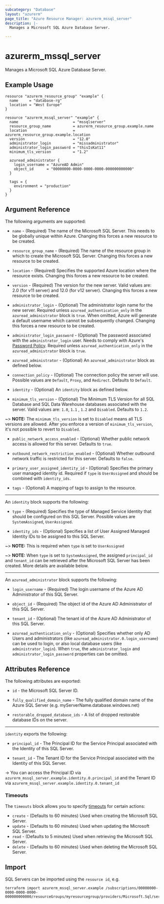 ```yaml
---
subcategory: "Database"
layout: "azurerm"
page_title: "Azure Resource Manager: azurerm_mssql_server"
description: |-
  Manages a Microsoft SQL Azure Database Server.

---
```


# azurerm_mssql_server

Manages a Microsoft SQL Azure Database Server.

## Example Usage

```hcl
resource "azurerm_resource_group" "example" {
  name     = "database-rg"
  location = "West Europe"
}

resource "azurerm_mssql_server" "example" {
  name                         = "mssqlserver"
  resource_group_name          = azurerm_resource_group.example.name
  location                     = azurerm_resource_group.example.location
  version                      = "12.0"
  administrator_login          = "missadministrator"
  administrator_login_password = "thisIsKat11"
  minimum_tls_version          = "1.2"

  azuread_administrator {
    login_username = "AzureAD Admin"
    object_id      = "00000000-0000-0000-0000-000000000000"
  }

  tags = {
    environment = "production"
  }
}
```

## Argument Reference

The following arguments are supported:

* `name` - (Required) The name of the Microsoft SQL Server. This needs to be globally unique within Azure. Changing this forces a new resource to be created.

* `resource_group_name` - (Required) The name of the resource group in which to create the Microsoft SQL Server. Changing this forces a new resource to be created.

* `location` - (Required) Specifies the supported Azure location where the resource exists. Changing this forces a new resource to be created.

* `version` - (Required) The version for the new server. Valid values are: 2.0 (for v11 server) and 12.0 (for v12 server). Changing this forces a new resource to be created.

* `administrator_login` - (Optional) The administrator login name for the new server. Required unless `azuread_authentication_only` in the `azuread_administrator` block is `true`. When omitted, Azure will generate a default username which cannot be subsequently changed. Changing this forces a new resource to be created.

* `administrator_login_password` - (Optional) The password associated with the `administrator_login` user. Needs to comply with Azure's [Password Policy](https://msdn.microsoft.com/library/ms161959.aspx). Required unless `azuread_authentication_only` in the `azuread_administrator` block is `true`.

* `azuread_administrator` - (Optional) An `azuread_administrator` block as defined below.

* `connection_policy` - (Optional) The connection policy the server will use. Possible values are `Default`, `Proxy`, and `Redirect`. Defaults to `Default`.

* `identity` - (Optional) An `identity` block as defined below.

* `minimum_tls_version` - (Optional) The Minimum TLS Version for all SQL Database and SQL Data Warehouse databases associated with the server. Valid values are: `1.0`, `1.1` , `1.2` and `Disabled`. Defaults to `1.2`.

~> **NOTE:** The `minimum_tls_version` is set to `Disabled` means all TLS versions are allowed. After you enforce a version of `minimum_tls_version`, it's not possible to revert to `Disabled`.

* `public_network_access_enabled` - (Optional) Whether public network access is allowed for this server. Defaults to `true`.

* `outbound_network_restriction_enabled` - (Optional) Whether outbound network traffic is restricted for this server. Defaults to `false`.

* `primary_user_assigned_identity_id` - (Optional) Specifies the primary user managed identity id. Required if `type` is `UserAssigned` and should be combined with `identity_ids`.

* `tags` - (Optional) A mapping of tags to assign to the resource.

---

An `identity` block supports the following:

* `type` - (Required) Specifies the type of Managed Service Identity that should be configured on this SQL Server. Possible values are `SystemAssigned`, `UserAssigned`.

* `identity_ids` - (Optional) Specifies a list of User Assigned Managed Identity IDs to be assigned to this SQL Server.

~> **NOTE:** This is required when `type` is set to `UserAssigned`

~> **NOTE:** When `type` is set to `SystemAssigned`, the assigned `principal_id` and `tenant_id` can be retrieved after the Microsoft SQL Server has been created. More details are available below.

---

An `azuread_administrator` block supports the following:

* `login_username` - (Required) The login username of the Azure AD Administrator of this SQL Server.

* `object_id` - (Required) The object id of the Azure AD Administrator of this SQL Server.

* `tenant_id` - (Optional) The tenant id of the Azure AD Administrator of this SQL Server.

* `azuread_authentication_only` - (Optional) Specifies whether only AD Users and administrators (like `azuread_administrator.0.login_username`) can be used to login, or also local database users (like `administrator_login`). When `true`, the `administrator_login` and `administrator_login_password` properties can be omitted.

## Attributes Reference

The following attributes are exported:

* `id` - the Microsoft SQL Server ID.

* `fully_qualified_domain_name` - The fully qualified domain name of the Azure SQL Server (e.g. myServerName.database.windows.net)

* `restorable_dropped_database_ids` - A list of dropped restorable database IDs on the server.

---

`identity` exports the following:

* `principal_id` - The Principal ID for the Service Principal associated with the Identity of this SQL Server.

* `tenant_id` - The Tenant ID for the Service Principal associated with the Identity of this SQL Server.

-> You can access the Principal ID via `azurerm_mssql_server.example.identity.0.principal_id` and the Tenant ID via `azurerm_mssql_server.example.identity.0.tenant_id`

### Timeouts

The `timeouts` block allows you to specify [timeouts](https://www.terraform.io/language/resources/syntax#operation-timeouts) for certain actions:

* `create` - (Defaults to 60 minutes) Used when creating the Microsoft SQL Server.
* `update` - (Defaults to 60 minutes) Used when updating the Microsoft SQL Server.
* `read` - (Defaults to 5 minutes) Used when retrieving the Microsoft SQL Server.
* `delete` - (Defaults to 60 minutes) Used when deleting the Microsoft SQL Server.

## Import

SQL Servers can be imported using the `resource id`, e.g.

```shell
terraform import azurerm_mssql_server.example /subscriptions/00000000-0000-0000-0000-000000000000/resourceGroups/myresourcegroup/providers/Microsoft.Sql/servers/myserver
```

